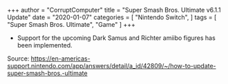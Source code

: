 +++
author = "CorruptComputer"
title = "Super Smash Bros. Ultimate v6.1.1 Update"
date = "2020-01-07"
categories = [
    "Nintendo Switch",
]
tags = [
    "Super Smash Bros. Ultimate",
    "Game"
]
+++

* Support for the upcoming Dark Samus and Richter amiibo figures has been implemented.

Source: https://en-americas-support.nintendo.com/app/answers/detail/a_id/42809/~/how-to-update-super-smash-bros.-ultimate 
